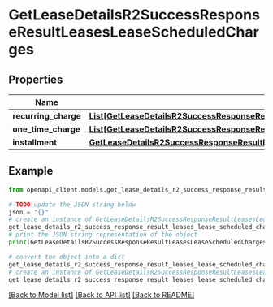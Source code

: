 # GetLeaseDetailsR2SuccessResponseResultLeasesLeaseScheduledCharges


## Properties

Name | Type | Description | Notes
------------ | ------------- | ------------- | -------------
**recurring_charge** | [**List[GetLeaseDetailsR2SuccessResponseResultLeasesLeaseScheduledChargesRecurringChargeInner]**](GetLeaseDetailsR2SuccessResponseResultLeasesLeaseScheduledChargesRecurringChargeInner.md) |  | 
**one_time_charge** | [**List[GetLeaseDetailsR2SuccessResponseResultLeasesLeaseScheduledChargesRecurringChargeInner]**](GetLeaseDetailsR2SuccessResponseResultLeasesLeaseScheduledChargesRecurringChargeInner.md) |  | 
**installment** | [**GetLeaseDetailsR2SuccessResponseResultLeasesLeaseScheduledChargesInstallment**](GetLeaseDetailsR2SuccessResponseResultLeasesLeaseScheduledChargesInstallment.md) |  | [optional] 

## Example

```python
from openapi_client.models.get_lease_details_r2_success_response_result_leases_lease_scheduled_charges import GetLeaseDetailsR2SuccessResponseResultLeasesLeaseScheduledCharges

# TODO update the JSON string below
json = "{}"
# create an instance of GetLeaseDetailsR2SuccessResponseResultLeasesLeaseScheduledCharges from a JSON string
get_lease_details_r2_success_response_result_leases_lease_scheduled_charges_instance = GetLeaseDetailsR2SuccessResponseResultLeasesLeaseScheduledCharges.from_json(json)
# print the JSON string representation of the object
print(GetLeaseDetailsR2SuccessResponseResultLeasesLeaseScheduledCharges.to_json())

# convert the object into a dict
get_lease_details_r2_success_response_result_leases_lease_scheduled_charges_dict = get_lease_details_r2_success_response_result_leases_lease_scheduled_charges_instance.to_dict()
# create an instance of GetLeaseDetailsR2SuccessResponseResultLeasesLeaseScheduledCharges from a dict
get_lease_details_r2_success_response_result_leases_lease_scheduled_charges_from_dict = GetLeaseDetailsR2SuccessResponseResultLeasesLeaseScheduledCharges.from_dict(get_lease_details_r2_success_response_result_leases_lease_scheduled_charges_dict)
```
[[Back to Model list]](../README.md#documentation-for-models) [[Back to API list]](../README.md#documentation-for-api-endpoints) [[Back to README]](../README.md)


